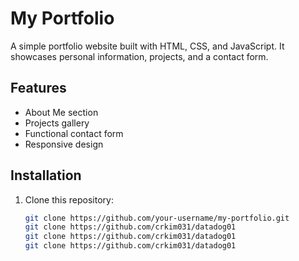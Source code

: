# My Portfolio

A simple portfolio website built with HTML, CSS, and JavaScript. It showcases personal information, projects, and a contact form.

## Features
- About Me section
- Projects gallery
- Functional contact form
- Responsive design

## Installation
1. Clone this repository:
   ```bash
   git clone https://github.com/your-username/my-portfolio.git
   git clone https://github.com/crkim031/datadog01
   git clone https://github.com/crkim031/datadog01
   git clone https://github.com/crkim031/datadog01

